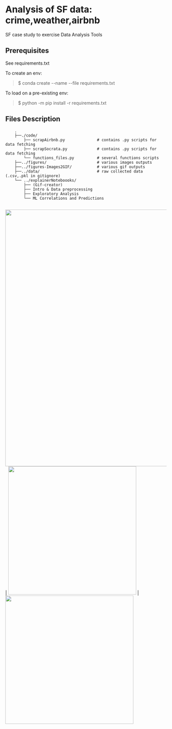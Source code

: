 # Analysis of SF data: crime,weather,airbnb
SF case study to exercise Data Analysis Tools 

## Prerequisites

See requirements.txt

To create an env:
> $ conda create --name <EnvName> --file requirements.txt

To load on a pre-existing env:
> $ python -m pip install -r requirements.txt

## Files Description

```
    .
    ├──./code/
        ├── scrapAirbnb.py              # contains .py scripts for data fetching                   
        ├── scrapSocrata.py             # contains .py scripts for data fetching
        └── functions_files.py          # several functions scripts
    ├──../figures/                      # various images outputs
    ├──../figures-Images2GIF/           # various gif outputs
    ├──../data/                         # raw collected data (.csv,.pkl in gitignore)
    └── ../explainerNoteboooks/
        ├── (Gif-creator)
        ├── Intro & Data preprocessing                          
        ├── Exploratory Analysis                        
        └── ML Correlations and Predictions          
    
```

<img src="https://github.com/arita89/DataAnalysisExample/blob/main/figures-Images2GIF/crimeMonthYear/assault/assault.gif" width="800"> |
<img src="https://github.com/arita89/DataAnalysisExample/blob/main/figures-Images2GIF/crimeTime/assault/assault%20in%20time%20.gif" width="400"> |  <img src="https://github.com/arita89/DataAnalysisExample/blob/main/figures/assault_evol.gif" width="400">

